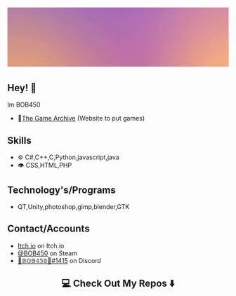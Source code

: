 <h1 align="center">
  <img src="/ezgif-2-55bfe4cca5b0.gif" alt="BOB450" />
</h1>

## Hey! 👋
Im BOB450

- 🧭[The Game Archive](https://thegamearchive.net/) (Website to put games)

## Skills
- ⚙️ C#,C++,C,Python,javascript,java
- 👁️ CSS,HTML,PHP

## Technology's/Programs
-   QT,Unity,photoshop,gimp,blender,GTK

## Contact/Accounts
- [Itch.io](https://bob4500.itch.io/) on Itch.io
- [@BOB450](https://steamcommunity.com/id/BOB450/) on Steam
- [🐲𝔹𝕆𝔹𝟜𝟝𝟘🐲#1415](https://discordapp.com/users/277920295833305088) on Discord


<h2  align="center">💻 Check Out My Repos ⬇️ </h2>
